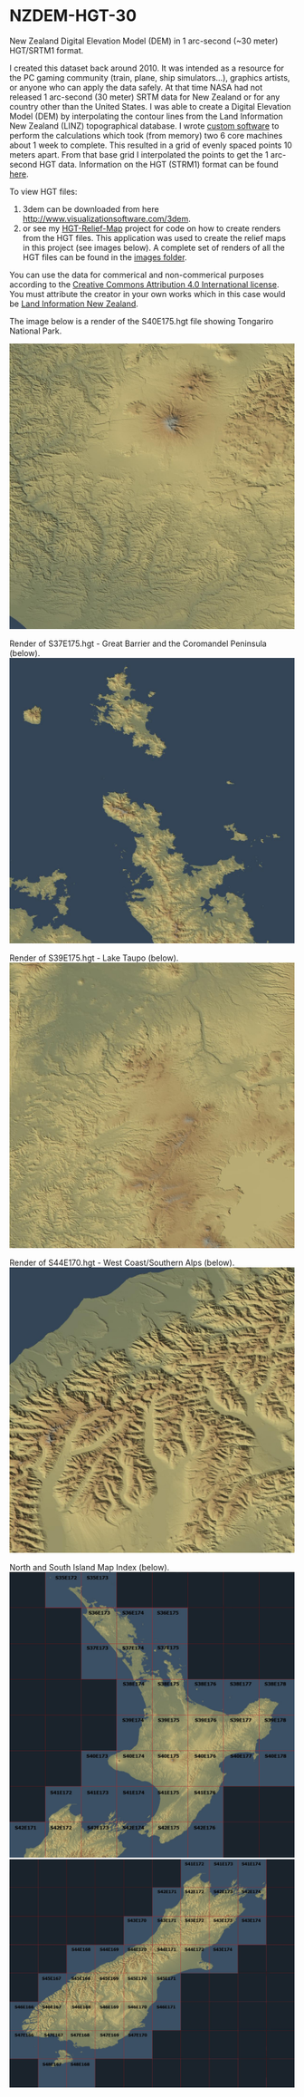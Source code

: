 # NZDEM-HGT-30

New Zealand Digital Elevation Model (DEM) in 1 arc-second (~30 meter) HGT/SRTM1 format. 

I created this dataset back around 2010. It was intended as a resource for the PC gaming community (train, plane, ship simulators...), graphics artists, or anyone who can apply the data safely. At that time NASA had not released 1 arc-second (30 meter) SRTM data for New Zealand or for any country other than the United States. I was able to create a Digital Elevation Model (DEM) by interpolating the contour lines from the Land Information New Zealand (LINZ) topographical database. I wrote [custom software](https://github.com/JohnLeber/NZDEM-HGT-30/blob/master/Screenshots/ConversionApp.jpg?raw=true) to perform the calculations which took (from memory) two 6 core machines about 1 week to complete. This resulted in a grid of evenly spaced points 10 meters apart. From that base grid I interpolated the points to get the 1 arc-second HGT data. Information on the HGT (STRM1) format can be found [here](https://dds.cr.usgs.gov/srtm/version2_1/Documentation/SRTM_Topo.pdf).

To view HGT files:
1) 3dem can be downloaded from here http://www.visualizationsoftware.com/3dem. 
2) or see my [HGT-Relief-Map](https://github.com/JohnLeber/HGT-Relief-Map) project for code on how to create renders from the HGT files. This application was used to create the relief maps in this project (see images below). A complete set of renders of all the HGT files can be found in the [images folder](https://github.com/JohnLeber/NZDEM-HGT-30/tree/master/Images).

You can use the data for commerical and non-commerical purposes according to the [Creative Commons Attribution 4.0 International license](https://creativecommons.org/licenses/by/4.0/legalcode). You must attribute the creator in your own works which in this case would be [Land Information New Zealand](https://www.linz.govt.nz/).


The image below is a render of the S40E175.hgt file showing Tongariro National Park.

![alt text](https://github.com/JohnLeber/NZDEM-HGT-30/blob/master/Screenshots/tongariro.jpg)

 
Render of S37E175.hgt - Great Barrier and the Coromandel Peninsula (below).
![alt text](https://github.com/JohnLeber/NZDEM-HGT-30/blob/master/Screenshots/GreatBarrier.jpg)

Render of S39E175.hgt - Lake Taupo (below).
![alt text](https://github.com/JohnLeber/NZDEM-HGT-30/blob/master/Screenshots/Taupo.jpg)

Render of S44E170.hgt - West Coast/Southern Alps (below).
![alt text](https://github.com/JohnLeber/NZDEM-HGT-30/blob/master/Screenshots/WestCoast.jpg)
 
North and South Island Map Index (below).
![alt text](https://github.com/JohnLeber/NZDEM-HGT-30/blob/master/Screenshots/NorthMap.jpg)
![alt text](https://github.com/JohnLeber/NZDEM-HGT-30/blob/master/Screenshots/SouthMap.jpg)

